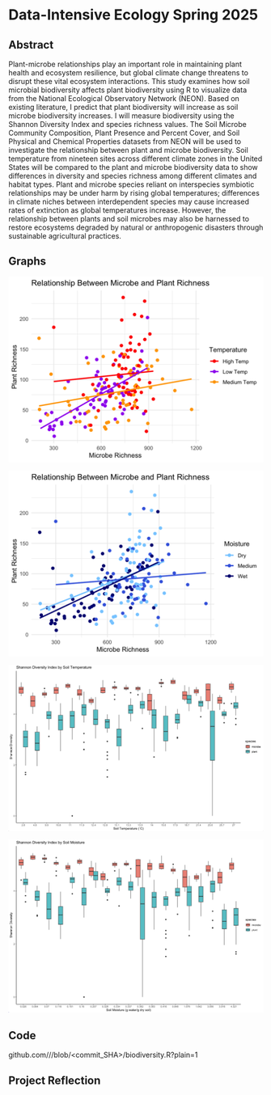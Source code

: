 # Data-Intensive Ecology Spring 2025

## Abstract
<p>Plant-microbe relationships play an important role in maintaining plant health and ecosystem resilience, but global climate change threatens to disrupt these vital ecosystem interactions. This study examines how soil microbial biodiversity affects plant biodiversity using R to visualize data from the National Ecological Observatory Network (NEON). Based on existing literature, I predict that plant biodiversity will increase as soil microbe biodiversity increases. I will measure biodiversity using the Shannon Diversity Index and species richness values. The Soil Microbe Community Composition, Plant Presence and Percent Cover, and Soil Physical and Chemical Properties datasets from NEON will be used to investigate the relationship between plant and microbe biodiversity. Soil temperature from nineteen sites across different climate zones in the United States will be compared to the plant and microbe biodiversity data to show differences in diversity and species richness among different climates and habitat types. Plant and microbe species reliant on interspecies symbiotic relationships may be under harm by rising global temperatures; differences in climate niches between interdependent species may cause increased rates of extinction as global temperatures increase. However, the relationship between plants and soil microbes may also be harnessed to restore ecosystems degraded by natural or anthropogenic disasters through sustainable agricultural practices.</p>

## Graphs

![Rplot51.png!](/Rplot51.png "Relationship Between Plant and Microbe Richness")

![Rplot47.png!](/Rplot47.png "Relationship Between Plant and Microbe Richness")

![boxplot_temp.png!](/boxplot_temp.png "Shannon Diversity Index by Soil Temperature")

![boxplot_moisture.png!](/boxplot_moisture.png "Shannon Diversity Index by Soil Moisture")

## Code

github.com/<clairemcklin>/<repository>/blob/<commit_SHA>/biodiversity.R?plain=1

## Project Reflection
